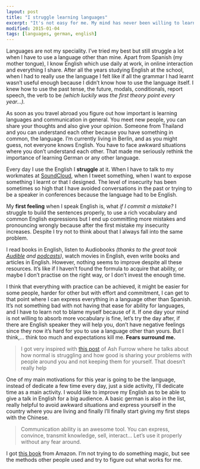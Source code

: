 ```yaml
---
layout: post
title: "I struggle learning languages"
excerpt: "It's not easy for me. My mind has never been willing to learn languages but I'll do my best this year to overcome this problem."
modified: 2015-01-04
tags: [languages, german, english]
---
```


Languages are not my speciality. I’ve tried my best but still struggle a lot when I have to use a language other than mine. Apart from Spanish (my mother tongue), I know English which use daily at work, in online interaction and everything I share. After all the years studying English at the school, when I had to really use the language I felt like if all the grammar I had learnt wasn’t useful enough because I didn’t know how to use the language itself. I knew how to use the past tense, the future, modals, conditionals, report speech, the verb to be *(which luckily was the first theory point every year…).*

As soon as you travel abroad you figure out how important is learning languages and communication in general. You meet new people, you can share your thoughts and also give your opinion. Someone from Thailand and you can understand each other because you have something in common, the language. I’m currently living in Berlin, and as you might guess, not everyone knows English. You have to face awkward situations where you don’t understand each other. That made me seriously rethink the importance of learning German or any other language.

Every day I use the English I **struggle** at it. When I have to talk to my workmates at [SoundCloud](https://soundcloud.com/), when I tweet something, when I want to expose something I learnt or that I designed. The level of insecurity has been sometimes so high that I have avoided conversations in the past or trying to be a speaker in conferences because the language had to be English.

My **first feeling** when I speak English is, what *if I commit a mistake?* I struggle to build the sentences properly, to use a rich vocabulary and common English expressions but I end up committing more mistakes and pronouncing wrongly because after the first mistake my insecurity increases. Despite I try not to think about that I always fall into the same problem.

I read books in English, listen to Audiobooks *(thanks to the great took [Audible](http://www.audible.com/) and [podcasts](http://www.apple.com/itunes/podcasts/))*, watch movies in English, even write books and articles in English. However, nothing seems to improve despite all these resources. It’s like if I haven’t found the formula to acquire that ability, or maybe I don’t practise on the right way, or I don’t invest the enough time.

I think that everything with practice can be achieved, it might be easier for some people, harder for other but with effort and commitment, I can get to that point where I can express everything in a language other than Spanish. It’s not something bad with not having that ease for ability for languages, and I have to learn not to blame myself because of it. If one day your mind is not willing to absorb more vocabulary is fine, let’s try the day after, if there are English speaker they will help you, don’t have negative feelings since they now it’s hard for you to use a language other than yours. But I think,… think too much and expectations kill me. **Fears surround me.**

> I got very inspired with [this post](https://ashfurrow.com/blog/normalizing-struggle/) of Ash Furrow where he talks about how normal is struggling and how good is sharing your problems with people around you and not keeping them for yourself. That doesn’t really help

One of my main motivations for this year is going to be the language, instead of dedicate a few time every day, just a side activity, I’ll dedicate time as a main activity. I would like to improve my English as to be able to give a talk in English for a big audience. A basic german is also in the list, really helpful to avoid awkward situations and express yourself in the country where you are living and finally I’ll finally start giving my first steps with the Chinese.

> Communication ability is an awesome tool. You can express, convince, transmit knowledge, sell, interact… Let’s use it properly without any fear around.

I got [this book](http://www.amazon.es/gp/product/B00IBZ405W?psc=1&redirect=true&ref_=oh_aui_d_detailpage_o01_) from Amazon. I’m not trying to do something magic, but see the methods other people used and try to figure out what works for me.
